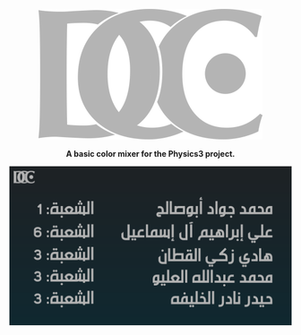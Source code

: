 <p align="center">
  <img src="./docs/assets/dcc_logo.png" alt="dcc-logo"/>
</p>

<p align="center">
  <b>A basic color mixer for the Physics3 project.</b>
</p>

<p align="center">
  <img src="./docs/assets/contributors.png" alt="contributors-ar"/>
</p>
